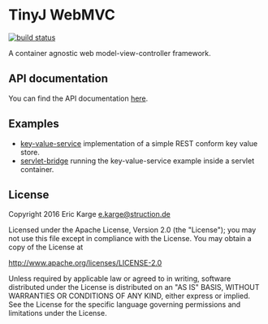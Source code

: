 
# TinyJ WebMVC
[![build status](https://travis-ci.org/tinyj/tinyj-web-mvc.svg?branch=master)](https://travis-ci.org/tinyj/tinyj-web-mvc)

A container agnostic web model-view-controller framework.


## API documentation

You can find the API documentation [here](APIdoc.md).


## Examples

- [key-value-service](example/key-value-service) implementation of a simple REST conform key value store.
- [servlet-bridge](example/servlet-bridge) running the key-value-service example inside a servlet container.

## License

Copyright 2016 Eric Karge <e.karge@struction.de>

Licensed under the Apache License, Version 2.0 (the "License");
you may not use this file except in compliance with the License.
You may obtain a copy of the License at

  http://www.apache.org/licenses/LICENSE-2.0

Unless required by applicable law or agreed to in writing, software
distributed under the License is distributed on an "AS IS" BASIS,
WITHOUT WARRANTIES OR CONDITIONS OF ANY KIND, either express or implied.
See the License for the specific language governing permissions and
limitations under the License.
